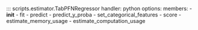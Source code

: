 ::: scripts.estimator.TabPFNRegressor
    handler: python
    options:
      members:
        - __init__
        - fit
        - predict
        - predict_y_proba
        - set_categorical_features
        - score
        - estimate_memory_usage
        - estimate_computation_usage